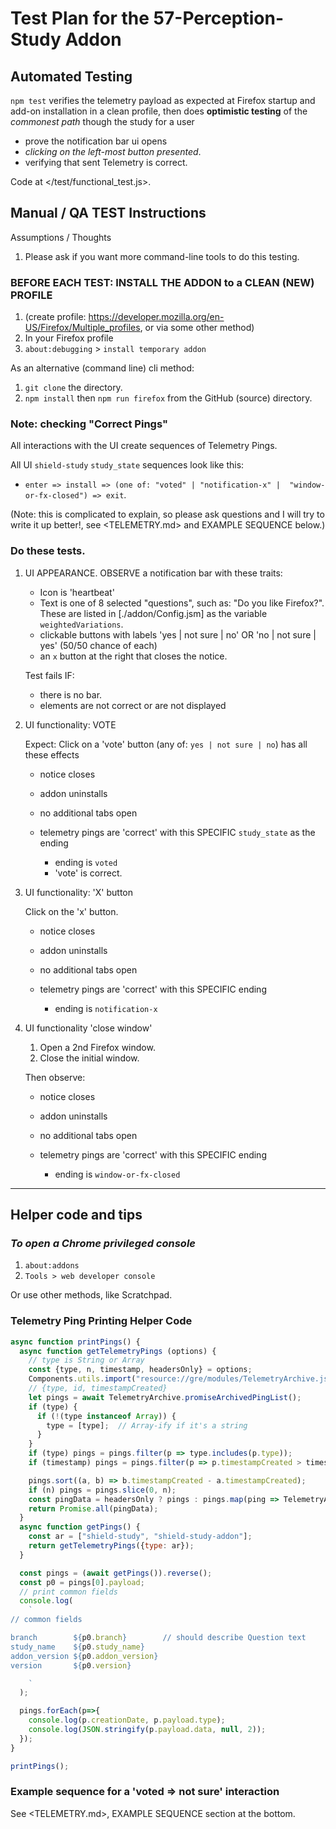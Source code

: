 # Test Plan for the 57-Perception-Study Addon

## Automated Testing

`npm test` verifies the telemetry payload as expected at Firefox startup and add-on installation in a clean profile, then does **optimistic testing** of the *commonest path* though the study for a user

- prove the notification bar ui opens
- *clicking on the left-most button presented*.
- verifying that sent Telemetry is correct.

Code at </test/functional_test.js>.

## Manual / QA TEST Instructions

Assumptions / Thoughts

1.  Please ask if you want  more command-line tools to do this testing.

### BEFORE EACH TEST: INSTALL THE ADDON to a CLEAN (NEW) PROFILE

1. (create profile:  https://developer.mozilla.org/en-US/Firefox/Multiple_profiles, or via some other method)
2. In your Firefox profile
3. `about:debugging` > `install temporary addon`

As an alternative (command line) cli method:

1. `git clone` the directory.
2. `npm install` then `npm run firefox` from the GitHub (source) directory.


### Note: checking "Correct Pings"

All interactions with the UI create sequences of Telemetry Pings.

All UI `shield-study` `study_state` sequences look like this:

- `enter => install => (one of: "voted" | "notification-x" |  "window-or-fx-closed") => exit`.

(Note: this is complicated to explain, so please ask questions and I will try to write it up better!, see <TELEMETRY.md> and EXAMPLE SEQUENCE below.)

### Do these tests.

1.  UI APPEARANCE.  OBSERVE a notification bar with these traits:

    *  Icon is 'heartbeat'
    *  Text is one of 8 selected "questions", such as:  "Do you like Firefox?".  These are listed in [./addon/Config.jsm] as the variable `weightedVariations`.
    *  clickable buttons with labels 'yes | not sure | no'  OR 'no | not sure | yes' (50/50 chance of each)
    *  an `x` button at the right that closes the notice.

    Test fails IF:

    - there is no bar.
    - elements are not correct or are not displayed


2.  UI functionality: VOTE

    Expect:  Click on a 'vote' button (any of: `yes | not sure | no`) has all these effects

    - notice closes
    - addon uninstalls
    - no additional tabs open
    - telemetry pings are 'correct' with this SPECIFIC `study_state` as the ending

        - ending is `voted`
        - 'vote' is correct.

3.  UI functionality: 'X' button

    Click on the 'x' button.

    - notice closes
    - addon uninstalls
    - no additional tabs open
    - telemetry pings are 'correct' with this SPECIFIC ending

      - ending is `notification-x`

4.  UI functionality  'close window'

    1.  Open a 2nd Firefox window.
    2.  Close the initial window.

    Then observe:

    - notice closes
    - addon uninstalls
    - no additional tabs open
    - telemetry pings are 'correct' with this SPECIFIC ending

      - ending is `window-or-fx-closed`


---

## Helper code and tips

### ***To open a Chrome privileged console***

1.  `about:addons`
2.  `Tools > web developer console`

Or use other methods, like Scratchpad.


### **Telemetry Ping Printing Helper Code**

```javascript
async function printPings() {
  async function getTelemetryPings (options) {
    // type is String or Array
    const {type, n, timestamp, headersOnly} = options;
    Components.utils.import("resource://gre/modules/TelemetryArchive.jsm");
    // {type, id, timestampCreated}
    let pings = await TelemetryArchive.promiseArchivedPingList();
    if (type) {
      if (!(type instanceof Array)) {
        type = [type];  // Array-ify if it's a string
      }
    }
    if (type) pings = pings.filter(p => type.includes(p.type));
    if (timestamp) pings = pings.filter(p => p.timestampCreated > timestamp);

    pings.sort((a, b) => b.timestampCreated - a.timestampCreated);
    if (n) pings = pings.slice(0, n);
    const pingData = headersOnly ? pings : pings.map(ping => TelemetryArchive.promiseArchivedPingById(ping.id));
    return Promise.all(pingData);
  }
  async function getPings() {
    const ar = ["shield-study", "shield-study-addon"];
    return getTelemetryPings({type: ar});
  }

  const pings = (await getPings()).reverse();
  const p0 = pings[0].payload;
  // print common fields
  console.log(
    `
// common fields

branch        ${p0.branch}        // should describe Question text
study_name    ${p0.study_name}
addon_version ${p0.addon_version}
version       ${p0.version}

    `
  );

  pings.forEach(p=>{
    console.log(p.creationDate, p.payload.type);
    console.log(JSON.stringify(p.payload.data, null, 2));
  });
}

printPings();
```


### Example sequence for a 'voted => not sure' interaction

See <TELEMETRY.md>, EXAMPLE SEQUENCE section at the bottom.
